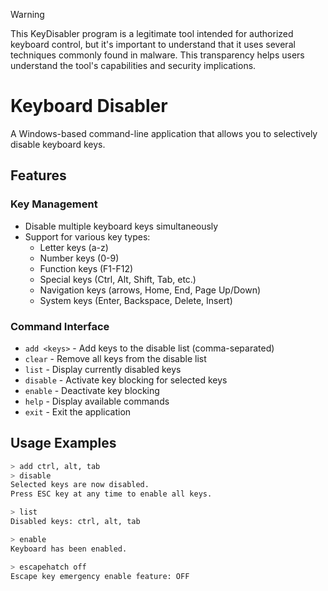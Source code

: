> [!WARNING]  
> This KeyDisabler program is a legitimate tool intended for authorized keyboard control, but it's important to understand that it uses several techniques commonly found in malware. This transparency helps users understand the tool's capabilities and security implications.

# Keyboard Disabler

A Windows-based command-line application that allows you to selectively disable keyboard keys.

## Features

### Key Management
- Disable multiple keyboard keys simultaneously
- Support for various key types:
  - Letter keys (a-z)
  - Number keys (0-9)
  - Function keys (F1-F12)
  - Special keys (Ctrl, Alt, Shift, Tab, etc.)
  - Navigation keys (arrows, Home, End, Page Up/Down)
  - System keys (Enter, Backspace, Delete, Insert)

### Command Interface
- `add <keys>` - Add keys to the disable list (comma-separated)
- `clear` - Remove all keys from the disable list
- `list` - Display currently disabled keys
- `disable` - Activate key blocking for selected keys
- `enable` - Deactivate key blocking
- `help` - Display available commands
- `exit` - Exit the application

## Usage Examples
```bash
> add ctrl, alt, tab
> disable
Selected keys are now disabled.
Press ESC key at any time to enable all keys.

> list
Disabled keys: ctrl, alt, tab

> enable
Keyboard has been enabled.

> escapehatch off
Escape key emergency enable feature: OFF
